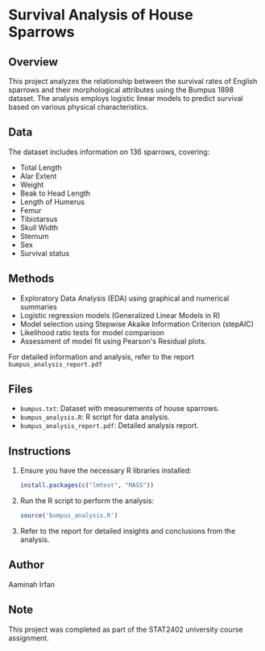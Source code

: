 # Survival Analysis of House Sparrows

## Overview
This project analyzes the relationship between the survival rates of English sparrows and their morphological attributes using the Bumpus 1898 dataset. The analysis employs logistic linear models to predict survival based on various physical characteristics.

## Data
The dataset includes information on 136 sparrows, covering:
- Total Length
- Alar Extent
- Weight
- Beak to Head Length
- Length of Humerus
- Femur
- Tibiotarsus
- Skull Width
- Sternum
- Sex
- Survival status

## Methods
- Exploratory Data Analysis (EDA) using graphical and numerical summaries
- Logistic regression models (Generalized Linear Models in R)
- Model selection using Stepwise Akaike Information Criterion (stepAIC)
- Likelihood ratio tests for model comparison
- Assessment of model fit using Pearson's Residual plots.

For detailed information and analysis, refer to the report `bumpus_analysis_report.pdf`

## Files
- `bumpus.txt`: Dataset with measurements of house sparrows.
- `bumpus_analysis.R`: R script for data analysis.
- `bumpus_analysis_report.pdf`: Detailed analysis report.

## Instructions
1. Ensure you have the necessary R libraries installed:
    ```R
    install.packages(c("lmtest", "MASS"))
    ```
2. Run the R script to perform the analysis:
    ```R
    source('bumpus_analysis.R')
    ```
3. Refer to the report for detailed insights and conclusions from the analysis.

## Author
Aaminah Irfan

## Note
This project was completed as part of the STAT2402 university course assignment.
